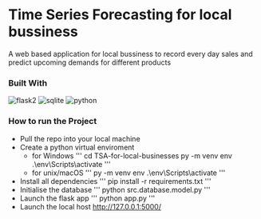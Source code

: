 # Time Series Forecasting for local bussiness

A web based application for local bussiness to record every day sales and predict upcoming demands for different products

### Built With
  ![flask2](https://github.com/SohelSlicing/TSA-for-local-businesses/assets/111112815/be2d3f2c-54b3-4319-9dd2-b5748ce45c04)
  ![sqlite](https://github.com/SohelSlicing/TSA-for-local-businesses/assets/111112815/294ca470-746d-46da-9900-af6d0039027f)
  ![python](https://github.com/SohelSlicing/TSA-for-local-businesses/assets/111112815/25f44332-8846-4cc2-8391-dc97d6b743c9)



### How to run the Project
* Pull the repo into your local machine
* Create a python virtual enviroment
    * for Windows
'''
    cd TSA-for-local-businesses
    py -m venv env
    .\env\Scripts\activate
'''
    * for unix/macOS
'''
    py -m venv env
    .\env\Scripts\activate
'''
* Install all dependencies
'''
pip install -r requirements.txt
'''
* Initialise the database
'''
python src.database.model.py
''' 
* Launch the flask app
'''
python app.py
'''
* Launch the local host http://127.0.0.1:5000/